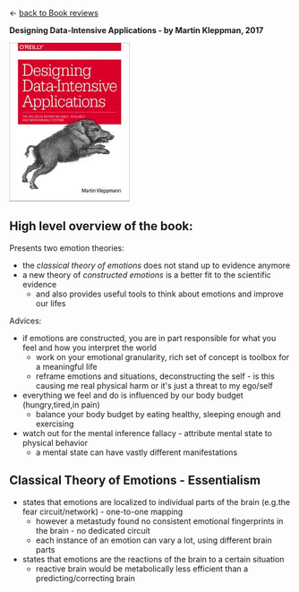 &leftarrow; [back to Book reviews](index.md)

**Designing Data-Intensive Applications - by Martin Kleppman, 2017**

![alt text](ddia.png "Cover")

## High level overview of the book:
Presents two emotion theories:
 - the *classical theory of emotions* does not stand up to evidence anymore
 - a new theory of *constructed emotions* is a better fit to the scientific evidence
    - and also provides useful tools to think about emotions and improve our lifes

Advices:
  - if emotions are constructed, you are in part responsible for what you feel and how you interpret the world
    - work on your emotional granularity, rich set of concept is toolbox for a meaningful life
    - reframe emotions and situations, deconstructing the self - is this causing me real physical harm or it's just a threat to my ego/self
  - everything we feel and do is influenced by our body budget (hungry,tired,in pain)
    - balance your body budget by eating healthy, sleeping enough and exercising
  - watch out for the mental inference fallacy - attribute mental state to physical behavior
    - a mental state can have vastly different manifestations

## Classical Theory of Emotions - Essentialism
  - states that emotions are localized to individual parts of the brain (e.g.the fear circuit/network) - one-to-one mapping
    - however a metastudy found no consistent emotional fingerprints in the brain - no dedicated circuit
    - each instance of an emotion can vary a lot, using different brain parts
  - states that emotions are the reactions of the brain to a certain situation
    - reactive brain would be metabolically less efficient than a predicting/correcting brain    
